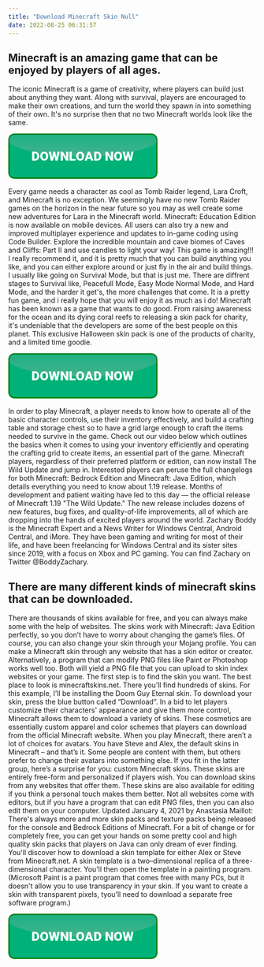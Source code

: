 ```yaml
---
title: "Download Minecraft Skin Null"
date: 2022-08-25 06:31:57
---
```


## Minecraft is an amazing game that can be enjoyed by players of all ages.

The iconic Minecraft is a game of creativity, where players can build just about anything they want. Along with survival, players are encouraged to make their own creations, and turn the world they spawn in into something of their own. It's no surprise then that no two Minecraft worlds look like the same.

[![button](https://github.com/minecraftbay/minecraftbay.github.io/blob/main/dlbutton.png?raw=true)](https://minecraftsync.com/download-minecraft-skin)


Every game needs a character as cool as Tomb Raider legend, Lara Croft, and Minecraft is no exception. We seemingly have no new Tomb Raider games on the horizon in the near future so you may as well create some new adventures for Lara in the Minecraft world.
Minecraft: Education Edition is now available on mobile devices. All users can also try a new and improved multiplayer experience and updates to in-game coding using Code Builder. Explore the incredible mountain and cave biomes of Caves and Cliffs: Part II and use candles to light your way!
This game is amazing!!! I really recommend it, and it is pretty much that you can build anything you like, and you can either explore around or just fly in the air and build things. I usually like going on Survival Mode, but that is just me. There are diffrent stages to Survival like, Peacefull Mode, Easy Mode Normal Mode, and Hard Mode, and the harder it get's, the more challenges that come. It is a pretty fun game, and i really hope that you will enjoy it as much as i do!
Minecraft has been known as a game that wants to do good. From raising awareness for the ocean and its dying coral reefs to releasing a skin pack for charity, it's undeniable that the developers are some of the best people on this planet. This exclusive Halloween skin pack is one of the products of charity, and a limited time goodie.

[![button](https://github.com/minecraftbay/minecraftbay.github.io/blob/main/dlbutton.png?raw=true)](https://minecraftsync.com/download-minecraft-skin)


In order to play Minecraft, a player needs to know how to operate all of the basic character controls, use their inventory effectively, and build a crafting table and storage chest so to have a grid large enough to craft the items needed to survive in the game. Check out our video below which outlines the basics when it comes to using your inventory efficiently and operating the crafting grid to create items, an essential part of the game.
Minecraft players, regardless of their preferred platform or edition, can now install The Wild Update and jump in. Interested players can peruse the full changelogs for both Minecraft: Bedrock Edition and Minecraft: Java Edition, which details everything you need to know about 1.19 release.
Months of development and patient waiting have led to this day — the official release of Minecraft 1.19 "The Wild Update." The new release includes dozens of new features, bug fixes, and quality-of-life improvements, all of which are dropping into the hands of excited players around the world.
Zachary Boddy is the Minecraft Expert and a News Writer for Windows Central, Android Central, and iMore. They have been gaming and writing for most of their life, and have been freelancing for Windows Central and its sister sites since 2019, with a focus on Xbox and PC gaming. You can find Zachary on Twitter @BoddyZachary.

## There are many different kinds of minecraft skins that can be downloaded.

There are thousands of skins available for free, and you can always make some with the help of websites. The skins work with Minecraft: Java Edition perfectly, so you don’t have to worry about changing the game’s files. Of course, you can also change your skin through your Mojang profile.
You can make a Minecraft skin through any website that has a skin editor or creator. Alternatively, a program that can modify PNG files like Paint or Photoshop works well too. Both will yield a PNG file that you can upload to skin index websites or your game.
The first step is to find the skin you want. The best place to look is minecraftskins.net. There you’ll find hundreds of skins. For this example, I’ll be installing the Doom Guy Eternal skin. To download your skin, press the blue button called “Download”.
In a bid to let players customize their characters' appearance and give them more control, Minecraft allows them to download a variety of skins. These cosmetics are essentially custom apparel and color schemes that players can download from the official Minecraft website.
When you play Minecraft, there aren’t a lot of choices for avatars. You have Steve and Alex, the default skins in Minecraft – and that’s it. Some people are content with them, but others prefer to change their avatars into something else. If you fit in the latter group, here’s a surprise for you: custom Minecraft skins. These skins are entirely free-form and personalized if players wish.
You can download skins from any websites that offer them. These skins are also available for editing if you think a personal touch makes them better. Not all websites come with editors, but if you have a program that can edit PNG files, then you can also edit them on your computer.
Updated January 4, 2021 by Anastasia Maillot: There's always more and more skin packs and texture packs being released for the console and Bedrock Editions of Minecraft. For a bit of change or for completely free, you can get your hands on some pretty cool and high quality skin packs that players on Java can only dream of ever finding.
You'll discover how to download a skin template for either Alex or Steve from Minecraft.net. A skin template is a two–dimensional replica of a three-dimensional character. You'll then open the template in a painting program. (Microsoft Paint is a paint program that comes free with many PCs, but it doesn't allow you to use transparency in your skin. If you want to create a skin with transparent pixels, tyou’ll need to download a separate free software program.)


[![button](https://github.com/minecraftbay/minecraftbay.github.io/blob/main/dlbutton.png?raw=true)](https://minecraftsync.com/download-minecraft-skin)